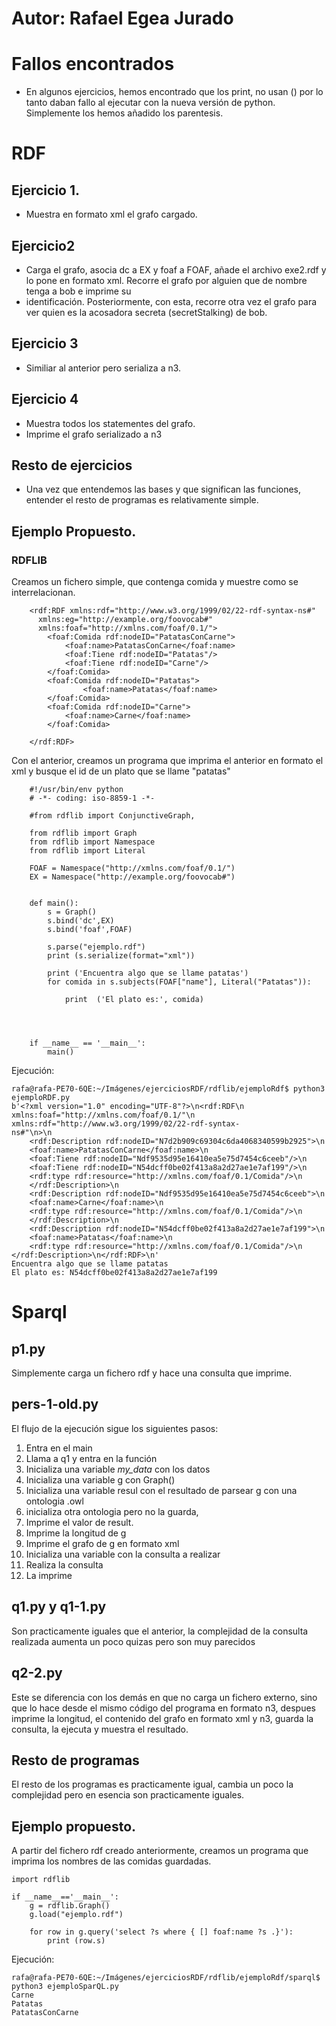 
# Autor: Rafael Egea Jurado

# Fallos encontrados
- En algunos ejercicios, hemos encontrado que los print, no usan () por lo tanto daban fallo al ejecutar con la nueva versión de python. Simplemente los hemos añadido
los parentesis. 

# RDF

## Ejercicio 1.
- Muestra en formato xml el grafo cargado.

## Ejercicio2 
- Carga el grafo, asocia dc a EX y foaf a FOAF, añade el archivo exe2.rdf y lo pone en formato xml. Recorre el grafo por alguien que de nombre tenga a bob e imprime su
- identificación. Posteriormente, con esta, recorre otra vez el grafo para ver quien es la acosadora secreta (secretStalking) de bob.

## Ejercicio 3
- Similiar al anterior pero serializa a n3.

## Ejercicio 4
- Muestra todos los statementes del grafo.
- Imprime el grafo serializado a n3

## Resto de ejercicios
- Una vez que entendemos las bases y que significan las funciones, entender el resto de programas es relativamente simple.



## Ejemplo Propuesto.
### RDFLIB
Creamos un fichero simple, que contenga comida y muestre como se interrelacionan.

        <rdf:RDF xmlns:rdf="http://www.w3.org/1999/02/22-rdf-syntax-ns#"
          xmlns:eg="http://example.org/foovocab#"
          xmlns:foaf="http://xmlns.com/foaf/0.1/">
            <foaf:Comida rdf:nodeID="PatatasConCarne">
                <foaf:name>PatatasConCarne</foaf:name>
                <foaf:Tiene rdf:nodeID="Patatas"/>
                <foaf:Tiene rdf:nodeID="Carne"/>
            </foaf:Comida>
            <foaf:Comida rdf:nodeID="Patatas">
                    <foaf:name>Patatas</foaf:name>
            </foaf:Comida>
            <foaf:Comida rdf:nodeID="Carne">
                <foaf:name>Carne</foaf:name>
            </foaf:Comida>

        </rdf:RDF>

Con el anterior, creamos un programa que imprima el anterior en formato el xml y busque el id de un plato que se llame "patatas"


        #!/usr/bin/env python
        # -*- coding: iso-8859-1 -*-

        #from rdflib import ConjunctiveGraph, 

        from rdflib import Graph
        from rdflib import Namespace
        from rdflib import Literal

        FOAF = Namespace("http://xmlns.com/foaf/0.1/")
        EX = Namespace("http://example.org/foovocab#")


        def main():
            s = Graph()
            s.bind('dc',EX)
            s.bind('foaf',FOAF)

            s.parse("ejemplo.rdf")
            print (s.serialize(format="xml"))

            print ('Encuentra algo que se llame patatas')
            for comida in s.subjects(FOAF["name"], Literal("Patatas")):

                print  ('El plato es:', comida)




        if __name__ == '__main__':
            main()

Ejecución:

    rafa@rafa-PE70-6QE:~/Imágenes/ejerciciosRDF/rdflib/ejemploRdf$ python3 ejemploRDF.py 
    b'<?xml version="1.0" encoding="UTF-8"?>\n<rdf:RDF\n   xmlns:foaf="http://xmlns.com/foaf/0.1/"\n   xmlns:rdf="http://www.w3.org/1999/02/22-rdf-syntax-             ns#"\n>\n 
        <rdf:Description rdf:nodeID="N7d2b909c69304c6da4068340599b2925">\n    
        <foaf:name>PatatasConCarne</foaf:name>\n  
        <foaf:Tiene rdf:nodeID="Ndf9535d95e16410ea5e75d7454c6ceeb"/>\n    
        <foaf:Tiene rdf:nodeID="N54dcff0be02f413a8a2d27ae1e7af199"/>\n    
        <rdf:type rdf:resource="http://xmlns.com/foaf/0.1/Comida"/>\n  
        </rdf:Description>\n  
        <rdf:Description rdf:nodeID="Ndf9535d95e16410ea5e75d7454c6ceeb">\n                     
        <foaf:name>Carne</foaf:name>\n    
        <rdf:type rdf:resource="http://xmlns.com/foaf/0.1/Comida"/>\n  
        </rdf:Description>\n  
        <rdf:Description rdf:nodeID="N54dcff0be02f413a8a2d27ae1e7af199">\n    
        <foaf:name>Patatas</foaf:name>\n    
        <rdf:type rdf:resource="http://xmlns.com/foaf/0.1/Comida"/>\n           
    </rdf:Description>\n</rdf:RDF>\n'
    Encuentra algo que se llame patatas
    El plato es: N54dcff0be02f413a8a2d27ae1e7af199


    

# Sparql

## p1.py
Simplemente carga un fichero rdf y hace una consulta que imprime.

## pers-1-old.py

El flujo de la ejecución sigue los siguientes pasos:
1. Entra en el main
2. Llama a q1 y entra en la función
3. Inicializa una variable _my_data_ con los datos
4. Inicializa una variable g con Graph()
5. Inicializa una variable resul con el resultado de parsear g con una ontologia .owl
6. inicializa otra ontologia pero no la guarda,
7. Imprime el valor de result.
8. Imprime la longitud de g
9. Imprime el grafo de g en formato xml
10. Inicializa una variable con la consulta a realizar
11. Realiza la consulta
12. La imprime

## q1.py y q1-1.py
Son practicamente iguales que el anterior, la complejidad de la consulta realizada aumenta un poco quizas pero son muy parecidos

## q2-2.py

Este se diferencia con los demás en que no carga un fichero externo, sino que lo hace desde el mismo código del programa en formato n3, 
despues imprime la longitud, el contenido del grafo en formato xml y n3, guarda la consulta, la ejecuta y muestra el resultado.

## Resto de programas

El resto de los programas es practicamente igual, cambia un poco la complejidad pero en esencia son practicamente iguales.

## Ejemplo propuesto.

A partir del fichero rdf creado anteriormente, creamos un programa que imprima los nombres de las comidas guardadas.


    import rdflib

    if __name__=='__main__':
        g = rdflib.Graph()
        g.load("ejemplo.rdf")

        for row in g.query('select ?s where { [] foaf:name ?s .}'):
            print (row.s)


Ejecución:

    rafa@rafa-PE70-6QE:~/Imágenes/ejerciciosRDF/rdflib/ejemploRdf/sparql$ python3 ejemploSparQL.py 
    Carne
    Patatas
    PatatasConCarne










